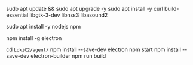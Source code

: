 
sudo apt update && sudo apt upgrade -y
sudo apt install -y curl build-essential libgtk-3-dev libnss3 libasound2

sudo apt install -y nodejs npm

npm install -g electron

cd `LokiC2/agent/`
npm install --save-dev electron
npm start
npm install --save-dev electron-builder
npm run build
